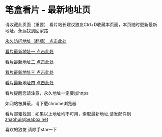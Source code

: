 # 笔盒看片 - 最新地址页

请收藏此页面（重要）
看片站长建议狼友Ctrl+D收藏本页面，本页随时更新最新地址，永远找到回家路

[永久访问地址（翻牆） 点击此处](https://beabox.net/)

[看片最新地址一 点击此处](https://2f1p9l7j6q0.shop)

[看片最新地址二 点击此处](https://2v5o9v8d8i4.shop)

[看片最新地址三 点击此处](https://2a3f5q3m1d1.shop)

[看片最新地址四 点击此处](https://2h6y3w1a9k0.shop)

看片提醒您请注意，永久地址一定要加https

如网站被屏蔽，请下载chrome浏览器

看片邮箱找回：如果以上地址均不可用，索取最新地址,请发邮件到 zhaohui@beabox.net

喜欢的狼友 请顺手star一下
